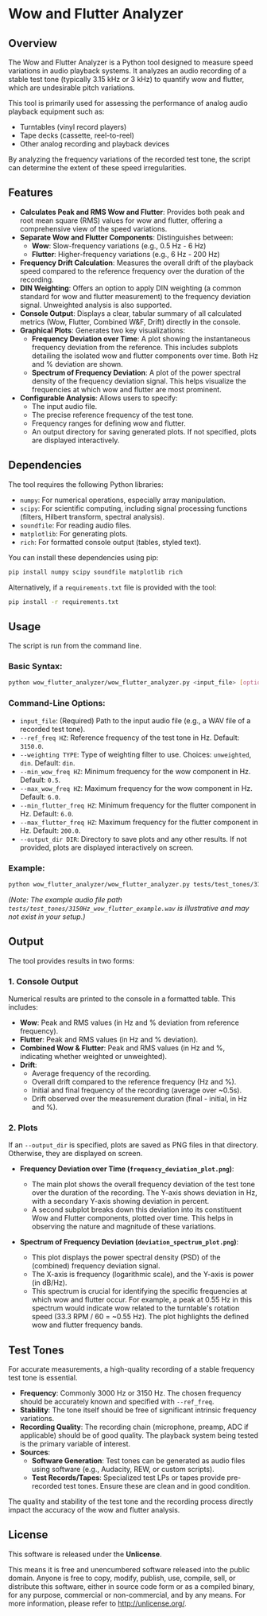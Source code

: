 # Wow and Flutter Analyzer

## Overview

The Wow and Flutter Analyzer is a Python tool designed to measure speed variations in audio playback systems. It analyzes an audio recording of a stable test tone (typically 3.15 kHz or 3 kHz) to quantify wow and flutter, which are undesirable pitch variations.

This tool is primarily used for assessing the performance of analog audio playback equipment such as:
*   Turntables (vinyl record players)
*   Tape decks (cassette, reel-to-reel)
*   Other analog recording and playback devices

By analyzing the frequency variations of the recorded test tone, the script can determine the extent of these speed irregularities.

## Features

*   **Calculates Peak and RMS Wow and Flutter**: Provides both peak and root mean square (RMS) values for wow and flutter, offering a comprehensive view of the speed variations.
*   **Separate Wow and Flutter Components**: Distinguishes between:
    *   **Wow**: Slow-frequency variations (e.g., 0.5 Hz - 6 Hz)
    *   **Flutter**: Higher-frequency variations (e.g., 6 Hz - 200 Hz)
*   **Frequency Drift Calculation**: Measures the overall drift of the playback speed compared to the reference frequency over the duration of the recording.
*   **DIN Weighting**: Offers an option to apply DIN weighting (a common standard for wow and flutter measurement) to the frequency deviation signal. Unweighted analysis is also supported.
*   **Console Output**: Displays a clear, tabular summary of all calculated metrics (Wow, Flutter, Combined W&F, Drift) directly in the console.
*   **Graphical Plots**: Generates two key visualizations:
    *   **Frequency Deviation over Time**: A plot showing the instantaneous frequency deviation from the reference. This includes subplots detailing the isolated wow and flutter components over time. Both Hz and % deviation are shown.
    *   **Spectrum of Frequency Deviation**: A plot of the power spectral density of the frequency deviation signal. This helps visualize the frequencies at which wow and flutter are most prominent.
*   **Configurable Analysis**: Allows users to specify:
    *   The input audio file.
    *   The precise reference frequency of the test tone.
    *   Frequency ranges for defining wow and flutter.
    *   An output directory for saving generated plots. If not specified, plots are displayed interactively.

## Dependencies

The tool requires the following Python libraries:

*   `numpy`: For numerical operations, especially array manipulation.
*   `scipy`: For scientific computing, including signal processing functions (filters, Hilbert transform, spectral analysis).
*   `soundfile`: For reading audio files.
*   `matplotlib`: For generating plots.
*   `rich`: For formatted console output (tables, styled text).

You can install these dependencies using pip:

```bash
pip install numpy scipy soundfile matplotlib rich
```

Alternatively, if a `requirements.txt` file is provided with the tool:

```bash
pip install -r requirements.txt
```

## Usage

The script is run from the command line.

### Basic Syntax:

```bash
python wow_flutter_analyzer/wow_flutter_analyzer.py <input_file> [options]
```

### Command-Line Options:

*   `input_file`: (Required) Path to the input audio file (e.g., a WAV file of a recorded test tone).
*   `--ref_freq HZ`: Reference frequency of the test tone in Hz. Default: `3150.0`.
*   `--weighting TYPE`: Type of weighting filter to use. Choices: `unweighted`, `din`. Default: `din`.
*   `--min_wow_freq HZ`: Minimum frequency for the wow component in Hz. Default: `0.5`.
*   `--max_wow_freq HZ`: Maximum frequency for the wow component in Hz. Default: `6.0`.
*   `--min_flutter_freq HZ`: Minimum frequency for the flutter component in Hz. Default: `6.0`.
*   `--max_flutter_freq HZ`: Maximum frequency for the flutter component in Hz. Default: `200.0`.
*   `--output_dir DIR`: Directory to save plots and any other results. If not provided, plots are displayed interactively on screen.

### Example:

```bash
python wow_flutter_analyzer/wow_flutter_analyzer.py tests/test_tones/3150Hz_wow_flutter_example.wav --ref_freq 3150 --output_dir ./analysis_results
```
*(Note: The example audio file path `tests/test_tones/3150Hz_wow_flutter_example.wav` is illustrative and may not exist in your setup.)*

## Output

The tool provides results in two forms:

### 1. Console Output

Numerical results are printed to the console in a formatted table. This includes:
*   **Wow**: Peak and RMS values (in Hz and % deviation from reference frequency).
*   **Flutter**: Peak and RMS values (in Hz and % deviation).
*   **Combined Wow & Flutter**: Peak and RMS values (in Hz and %, indicating whether weighted or unweighted).
*   **Drift**:
    *   Average frequency of the recording.
    *   Overall drift compared to the reference frequency (Hz and %).
    *   Initial and final frequency of the recording (average over ~0.5s).
    *   Drift observed over the measurement duration (final - initial, in Hz and %).

### 2. Plots

If an `--output_dir` is specified, plots are saved as PNG files in that directory. Otherwise, they are displayed on screen.

*   **Frequency Deviation over Time (`frequency_deviation_plot.png`)**:
    *   The main plot shows the overall frequency deviation of the test tone over the duration of the recording. The Y-axis shows deviation in Hz, with a secondary Y-axis showing deviation in percent.
    *   A second subplot breaks down this deviation into its constituent Wow and Flutter components, plotted over time. This helps in observing the nature and magnitude of these variations.

*   **Spectrum of Frequency Deviation (`deviation_spectrum_plot.png`)**:
    *   This plot displays the power spectral density (PSD) of the (combined) frequency deviation signal.
    *   The X-axis is frequency (logarithmic scale), and the Y-axis is power (in dB/Hz).
    *   This spectrum is crucial for identifying the specific frequencies at which wow and flutter occur. For example, a peak at 0.55 Hz in this spectrum would indicate wow related to the turntable's rotation speed (33.3 RPM / 60 = ~0.55 Hz). The plot highlights the defined wow and flutter frequency bands.

## Test Tones

For accurate measurements, a high-quality recording of a stable frequency test tone is essential.
*   **Frequency**: Commonly 3000 Hz or 3150 Hz. The chosen frequency should be accurately known and specified with `--ref_freq`.
*   **Stability**: The tone itself should be free of significant intrinsic frequency variations.
*   **Recording Quality**: The recording chain (microphone, preamp, ADC if applicable) should be of good quality. The playback system being tested is the primary variable of interest.
*   **Sources**:
    *   **Software Generation**: Test tones can be generated as audio files using software (e.g., Audacity, REW, or custom scripts).
    *   **Test Records/Tapes**: Specialized test LPs or tapes provide pre-recorded test tones. Ensure these are clean and in good condition.

The quality and stability of the test tone and the recording process directly impact the accuracy of the wow and flutter analysis.

## License

This software is released under the **Unlicense**.

This means it is free and unencumbered software released into the public domain. Anyone is free to copy, modify, publish, use, compile, sell, or distribute this software, either in source code form or as a compiled binary, for any purpose, commercial or non-commercial, and by any means. For more information, please refer to <http://unlicense.org/>.
